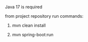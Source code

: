Java 17 is required

from project repository run commands:

1. mvn clean install

2. mvn spring-boot:run